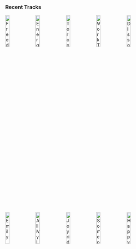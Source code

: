 ### Recent Tracks
[<img src='https://lastfm.freetls.fastly.net/i/u/300x300/dc46e978d1f1df0599a9f160b265c31e.png' width='16%' height='16%' alt='Freedom! 90'>](https://www.last.fm/music/george%2bmichael/_/freedom%2521%2b%252790)&nbsp;&nbsp;&nbsp;&nbsp;[<img src='https://lastfm.freetls.fastly.net/i/u/300x300/c1fd38bca08c43a99b35813db7a7e7ef.png' width='16%' height='16%' alt='Energy Czar'>](https://www.last.fm/music/the%2bzolas/_/energy%2bczar)&nbsp;&nbsp;&nbsp;&nbsp;[<img src='https://lastfm.freetls.fastly.net/i/u/300x300/658d124078f352652ca94650abe36a5b.png' width='16%' height='16%' alt='Toronto'>](https://www.last.fm/music/jamws/_/toronto)&nbsp;&nbsp;&nbsp;&nbsp;[<img src='https://lastfm.freetls.fastly.net/i/u/300x300/d235e5e2780fefef901cd8c2d185f877.png' width='16%' height='16%' alt='Work This Body'>](https://www.last.fm/music/walk%2bthe%2bmoon/_/work%2bthis%2bbody)&nbsp;&nbsp;&nbsp;&nbsp;[<img src='https://lastfm.freetls.fastly.net/i/u/300x300/0963f32fd7e06bbab90024c9dd06a4d2.png' width='16%' height='16%' alt='Dissolve'>](https://www.last.fm/music/absofacto/_/dissolve)&nbsp;&nbsp;&nbsp;&nbsp;<br>[<img src='https://lastfm.freetls.fastly.net/i/u/300x300/8467b0c0a2e160e174facf141c1b1614.png' width='16%' height='16%' alt='Emily'>](https://www.last.fm/music/two%2bfriends/_/emily)&nbsp;&nbsp;&nbsp;&nbsp;[<img src='https://lastfm.freetls.fastly.net/i/u/300x300/6da11da7490ff0d365d255d49c083375.png' width='16%' height='16%' alt='All My Life'>](https://www.last.fm/music/honors/_/all%2bmy%2blife)&nbsp;&nbsp;&nbsp;&nbsp;[<img src='https://lastfm.freetls.fastly.net/i/u/300x300/b1b7c4e6dc56112c96692a09300534dd.png' width='16%' height='16%' alt='Joyride'>](https://www.last.fm/music/adam%2bmelchor/_/joyride)&nbsp;&nbsp;&nbsp;&nbsp;[<img src='https://lastfm.freetls.fastly.net/i/u/300x300/75075bd01c96465e54fc250b22f83296.png' width='16%' height='16%' alt='Someone Like You'>](https://www.last.fm/music/adele/_/someone%2blike%2byou)&nbsp;&nbsp;&nbsp;&nbsp;[<img src='https://lastfm.freetls.fastly.net/i/u/300x300/5a3552e32ff6783e1ba94759233b47cf.png' width='16%' height='16%' alt='Happy Accidents'>](https://www.last.fm/music/saint%2bmotel/_/happy%2baccidents)&nbsp;&nbsp;&nbsp;&nbsp;<br>